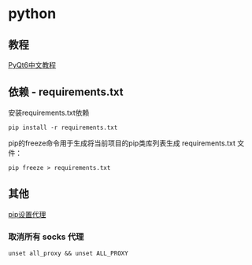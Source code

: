 # python

## 教程

[PyQt6中文教程](https://maicss.gitbook.io/pyqt-chinese-tutoral/pyqt6/index)

## 依赖 - requirements.txt

安装requirements.txt依赖

`pip install -r requirements.txt`

pip的freeze命令用于生成将当前项目的pip类库列表生成 requirements.txt 文件：

`pip freeze > requirements.txt`

## 其他

[pip设置代理](https://zhuanlan.zhihu.com/p/110945788)

### 取消所有 socks 代理

`unset all_proxy && unset ALL_PROXY`
